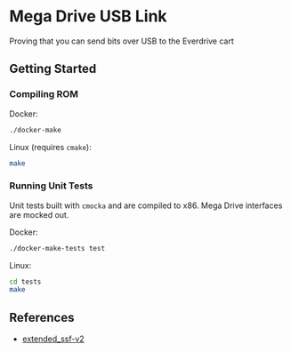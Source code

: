 # Mega Drive USB Link
Proving that you can send bits over USB to the Everdrive cart

## Getting Started

### Compiling ROM

Docker:

```sh
./docker-make
```

Linux (requires `cmake`):

```sh
make
```

### Running Unit Tests

Unit tests built with `cmocka` and are compiled to x86. Mega Drive interfaces are mocked out.

Docker:

```sh
./docker-make-tests test
```

Linux:

```sh
cd tests
make
```

## References

* [extended_ssf-v2](http://krikzz.com/pub/support/mega-everdrive/x3x5x7/dev/extended_ssf-v2.txt)

